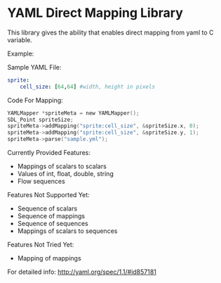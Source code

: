# YAML Direct Mapping Library


This library gives the ability that enables direct mapping from yaml to C variable.

Example:

Sample YAML File:
```YAML
sprite:
	cell_size: [64,64] #width, height in pixels
```
Code For Mapping:
```C
YAMLMapper *spriteMeta = new YAMLMapper();
SDL_Point spriteSize;
spriteMeta->addMapping("sprite:cell_size", &spriteSize.x, 0);
spriteMeta->addMapping("sprite:cell_size", &spriteSize.y, 1);
spriteMeta->parse("sample.yml");
```

Currently Provided Features:
- Mappings of scalars to scalars
- Values of int, float, double, string
- Flow sequences

Features Not Supported Yet:
- Sequence of scalars
- Sequence of mappings
- Sequence of sequences
- Mappings of scalars to sequences

Features Not Tried Yet:
- Mapping of mappings

For detailed info: http://yaml.org/spec/1.1/#id857181
